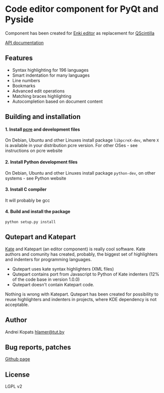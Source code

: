 # Code editor component for PyQt and Pyside

Component has been created for [Enki editor](http://enki-editor.org) as replacement for [QScintilla](http://www.riverbankcomputing.com/software/qscintilla/intro)

[API documentation](https://qutepart.readthedocs.org/en/latest/)

## Features
* Syntax highlighting for 196 languages
* Smart indentation for many languages
* Line numbers
* Bookmarks
* Advanced edit operations
* Matching braces highlighting
* Autocompletion based on document content

## Building and installation
#### 1. Install [pcre](http://www.pcre.org/) and development files
On Debian, Ubuntu and other Linuxes install package ``libpcreX-dev``, where ``X`` is available in your distribution pcre version.
For other OSes - see instructions on pcre website

#### 2. Install Python development files
On Debian, Ubuntu and other Linuxes install package ``python-dev``, on other systems - see Python website

#### 3. Install C compiler
It will probably be gcc

#### 4. Build and install the package
``python setup.py install``

## Qutepart and Katepart
[Kate](http://kate-editor.org/) and Katepart (an editor component) is really cool software. Kate authors and comunity has created, probably, the biggest set of highlighters and indenters for programming languages.

* Qutepart uses kate syntax highlighters (XML files)
* Qutepart contains port from Javascript to Python of Kate indenters (12% of the code base in version 1.0.0)
* Qutepart doesn't contain Katepart code.

Nothing is wrong with Katepart. Qutepart has been created for possibility to reuse highlighters and indenters in projects, where KDE dependency is not acceptable.

## Author
Andrei Kopats
[hlamer@tut.by](mailto:hlamer@tut.by)

## Bug reports, patches
[Github page](https://github.com/hlamer/qutepart)

## License
LGPL v2
